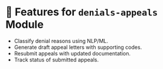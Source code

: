 # 📌 Features for `denials-appeals` Module

- Classify denial reasons using NLP/ML.
- Generate draft appeal letters with supporting codes.
- Resubmit appeals with updated documentation.
- Track status of submitted appeals.
